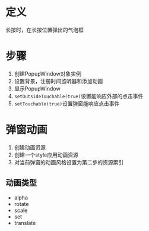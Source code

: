 # 定义
长按时，在长按位置弹出的气泡框
# 步骤
1. 创建PopupWindow对象实例
2. 设置背景，注册时间监听器和添加动画
3. 显示PopupWindow
4. `setOutsideTouchable(true)`设置能响应外部的点击事件
5. `setTouchable(true)`设置弹窗能响应点击事件
# 弹窗动画
1. 创建动画资源
2. 创建一个style应用动画资源
3. 对当前弹窗的动画风格设置为第二步的资源索引
## 动画类型
- alpha
- rotate
- scale
- set
- translate